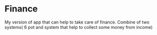# Finance
My version of app that can help to take care of finance. Combine of two systems(  6 pot and system that help to collect some money from income)

